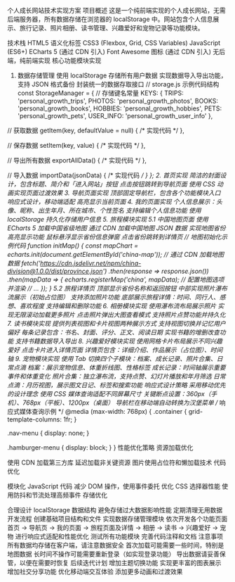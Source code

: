 个人成长网站技术实现方案
项目概述
这是一个纯前端实现的个人成长网站，无需后端服务器，所有数据存储在浏览器的 localStorage 中。网站包含个人信息展示、旅行记录、照片相册、读书管理、兴趣爱好和宠物记录等功能模块。

技术栈
HTML5 语义化标签
CSS3 (Flexbox, Grid, CSS Variables)
JavaScript (ES6+)
ECharts 5 (通过 CDN 引入)
Font Awesome 图标 (通过 CDN 引入)
无后端，纯前端实现
核心功能模块实现
1. 数据存储管理
使用 localStorage 存储所有用户数据
实现数据导入导出功能，支持 JSON 格式备份
封装统一的数据存取接口
// storage.js 示例代码结构
const StorageManager = {
  // 存储键名常量
  KEYS: {
    TRIPS: 'personal_growth_trips',
    PHOTOS: 'personal_growth_photos',
    BOOKS: 'personal_growth_books',
    HOBBIES: 'personal_growth_hobbies',
    PETS: 'personal_growth_pets',
    USER_INFO: 'personal_growth_user_info'
  },

  // 获取数据
  getItem(key, defaultValue = null) { /* 实现代码 */ },

  // 保存数据
  setItem(key, value) { /* 实现代码 */ },

  // 导出所有数据
  exportAllData() { /* 实现代码 */ },

  // 导入数据
  importData(jsonData) { /* 实现代码 */ }
};
2. 首页实现
简洁的封面设计，包含标题、简介和「进入网站」按钮
点击按钮跳转到导航页面
使用 CSS 动画实现页面过渡效果
3. 导航页面实现
顶部固定导航栏，包含各个功能模块入口
响应式设计，移动端适配
高亮显示当前页面
4. 我的页面实现
个人信息展示：头像、昵称、出生年月、所在城市、个性签名
支持编辑个人信息功能
使用 localStorage 持久化存储用户信息
5. 旅程模块实现
5.1 中国地图页面
使用 ECharts 5 加载中国省级地图
通过 CDN 加载中国地图 JSON 数据
实现地图省份高亮显示功能
鼠标悬浮显示省份信息弹窗
点击省份跳转到详情页
// 地图初始化示例代码
function initMap() {
  const mapChart = echarts.init(document.getElementById('china-map'));
  // 通过 CDN 加载地图数据
  fetch('https://cdn.jsdelivr.net/npm/china-division@1.0.0/dist/province.json')
    .then(response => response.json())
    .then(mapData => {
      echarts.registerMap('china', mapData);
      // 配置地图选项并渲染
      // ...
    });
}
5.2 旅程详情页
顶部显示省份名称和返回按钮
中部实现照片瀑布流展示（初始占位图）
支持添加照片功能
底部展示旅程详情：时间、同行人、感想、喜欢程度
支持编辑和删除功能
6. 相册模块实现
使用瀑布流布局展示照片
实现无限滚动加载更多照片
点击照片弹出大图查看模式
支持照片点赞功能并持久化
7. 读书模块实现
提供列表视图和卡片视图两种展示方式
支持视图切换并记忆用户偏好
每条记录包含：书名、封面、评分、正文、阅读日期
实现书籍的增删改查功能
支持书籍数据导入导出
8. 兴趣爱好模块实现
使用网格卡片布局展示不同兴趣爱好
点击卡片进入详情页面
详情页包含：详细介绍、作品展示（占位图）、时间轴
9. 宠物模块实现
使用 Tab 切换四个子模块：档案、成长记录、照片合集、日常点滴
档案：展示宠物信息、体重折线图、性格标签
成长记录：时间轴展示重要事件和体重变化
照片合集：独立瀑布流，支持点赞、幻灯片播放和年月筛选
日常点滴：月历视图，展示图文日记、标签和搜索功能
响应式设计策略
采用移动优先的设计理念
使用 CSS 媒体查询适配不同屏幕尺寸
关键断点设置：360px（手机）、768px（平板）、1200px（桌面）
导航栏在移动端自动转换为汉堡菜单
/* 响应式媒体查询示例 */
@media (max-width: 768px) {
  .container {
    grid-template-columns: 1fr;
  }

  .nav-menu {
    display: none;
  }

  .hamburger-menu {
    display: block;
  }
}
性能优化策略
资源加载优化

使用 CDN 加载第三方库
延迟加载非关键资源
图片使用占位符和懒加载技术
代码优化

模块化 JavaScript 代码
减少 DOM 操作，使用事件委托
优化 CSS 选择器性能
使用防抖和节流处理高频事件
存储优化

合理设计 localStorage 数据结构
避免存储过大数据影响性能
定期清理无用数据
开发流程
创建基础项目结构和文件
实现数据存储管理模块
依次开发各个功能页面
首页 → 导航页 → 我的页面 → 旅程页面及详情 → 相册 → 读书 → 兴趣爱好 → 宠物
进行响应式适配和性能优化
测试所有功能模块
完善代码注释和文档
注意事项
所有数据均存储在客户端，请注意数据安全
首次加载可能需要一些时间，特别是地图数据
长时间不操作可能需要重新登录（如实现登录功能）
导出数据请妥善保管，以便在需要时恢复
后续迭代计划
增加主题切换功能
实现更丰富的图表展示
增加社交分享功能
优化移动端交互体验
添加更多动画和过渡效果